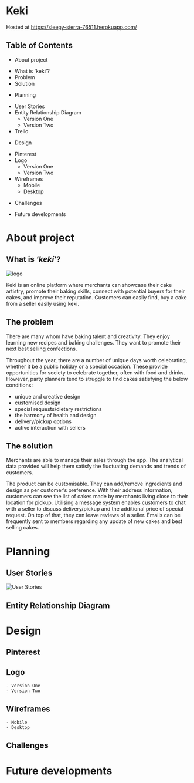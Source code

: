 # Keki

Hosted at https://sleepy-sierra-76511.herokuapp.com/

## Table of Contents

- About project
* What is 'keki'?
* Problem
* Solution

- Planning
* User Stories
* Entity Relationship Diagram
    - Version One
    - Version Two
* Trello

- Design
* Pinterest
* Logo
    - Version One
    - Version Two
* Wireframes
    - Mobile
    - Desktop

- Challenges

- Future developments

# About project

## What is ‘*keki*’?

![logo](assets/images/Keki.png)

Keki is an online platform where merchants can showcase their cake artistry, promote their baking skills, connect with potential buyers for their cakes, and improve their reputation. Customers can easily find, buy a cake from a seller easily using keki.

## The problem

There are many whom have baking talent and creativity. They enjoy learning new recipes and baking challenges. They want to promote their next best selling confections.

Throughout the year, there are a number of unique days worth celebrating, whether it be a public holiday or a special occasion. These provide opportunities for society to celebrate together, often with food and drinks. However, party planners tend to struggle to find cakes satisfying the below conditions:

- unique and creative design
- customised design
- special requests/dietary restrictions
- the harmony of health and design 
- delivery/pickup options
- active interaction with sellers

## The solution 

Merchants are able to manage their sales through the app. The analytical data provided will help them satisfy the fluctuating demands and trends of customers.

The product can be customisable. They can add/remove ingredients and design as per customer’s preference. With their address information, customers can see the list of cakes made by merchants living close to their location for pickup. Utilising a message system enables customers to chat with a seller to discuss delivery/pickup and the additional price of special request. On top of that, they can leave reviews of a seller. Emails can be frequently sent to members regarding any update of new cakes and best selling cakes. 

# Planning

## User Stories
![User Stories](assets/images/user_stories.png)

## Entity Relationship Diagram

# Design

## Pinterest

## Logo
    - Version One
    - Version Two
## Wireframes
    - Mobile
    - Desktop

## Challenges

# Future developments
